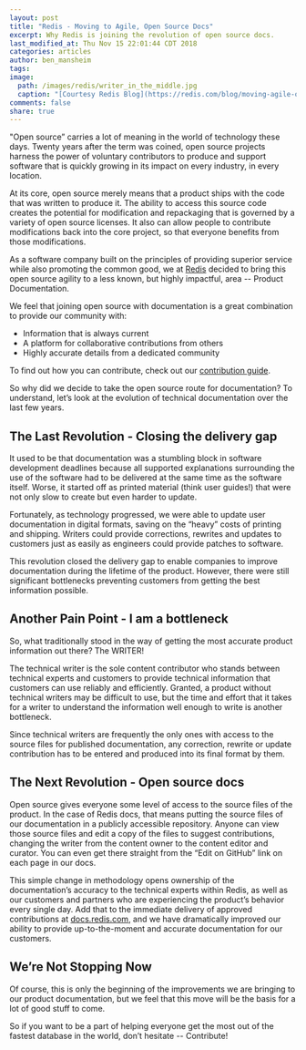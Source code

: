```yaml
---
layout: post
title: "Redis - Moving to Agile, Open Source Docs"
excerpt: Why Redis is joining the revolution of open source docs.
last_modified_at: Thu Nov 15 22:01:44 CDT 2018
categories: articles
author: ben_mansheim
tags: 
image:
  path: /images/redis/writer_in_the_middle.jpg
  caption: "[Courtesy Redis Blog](https://redis.com/blog/moving-agile-open-source-docs/)"
comments: false
share: true
---
```

"Open source” carries a lot of meaning in the world of technology these days. Twenty years after the term was coined, open source projects harness the power of voluntary contributors to produce and support software that is quickly growing in its impact on every industry, in every location.

At its core, open source merely means that a product ships with the code that was written to produce it. The ability to access this source code creates the potential for modification and repackaging that is governed by a variety of open source licenses. It also can allow people to contribute modifications back into the core project, so that everyone benefits from those modifications.

As a software company built on the principles of providing superior service while also promoting the common good, we at [Redis](https://www.redis.com) decided to bring this open source agility to a less known, but highly impactful, area -- Product Documentation.

We feel that joining open source with documentation is a great combination to provide our community with:

* Information that is always current
* A platform for collaborative contributions from others
* Highly accurate details from a dedicated community

To find out how you can contribute, check out our [contribution guide](https://docs.redis.com/latest/contribution-guide/).

So why did we decide to take the open source route for documentation? To understand, let’s look at the evolution of technical documentation over the last few years.

## The Last Revolution - Closing the delivery gap

It used to be that documentation was a stumbling block in software development deadlines because all supported explanations surrounding the use of the software had to be delivered at the same time as the software itself. Worse, it started off as printed material (think user guides!) that were not only slow to create but even harder to update.

Fortunately, as technology progressed, we were able to update user documentation in digital formats, saving on the “heavy” costs of printing and shipping. Writers could provide corrections, rewrites and updates to customers just as easily as engineers could provide patches to software.

This revolution closed the delivery gap to enable companies to improve documentation during the lifetime of the product. However, there were still significant bottlenecks preventing customers from getting the best information possible.

## Another Pain Point - I am a bottleneck

So, what traditionally stood in the way of getting the most accurate product information out there? The WRITER!

The technical writer is the sole content contributor who stands between technical experts and customers to provide technical information that customers can use reliably and efficiently. Granted, a product without technical writers may be difficult to use, but the time and effort that it takes for a writer to understand the information well enough to write is another bottleneck.

Since technical writers are frequently the only ones with access to the source files for published documentation, any correction, rewrite or update contribution has to be entered and produced into its final format by them.

## The Next Revolution - Open source docs

Open source gives everyone some level of access to the source files of the product. In the case of Redis docs, that means putting the source files of our documentation in a publicly accessible repository. Anyone can view those source files and edit a copy of the files to suggest contributions, changing the writer from the content owner to the content editor and curator. You can even get there straight from the “Edit on GitHub” link on each page in our docs.

This simple change in methodology opens ownership of the documentation’s accuracy to the technical experts within Redis, as well as our customers and partners who are experiencing the product’s behavior every single day. Add that to the immediate delivery of approved contributions at [docs.redis.com](https://docs.redis.com), and we have dramatically improved our ability to provide up-to-the-moment and accurate documentation for our customers.

## We’re Not Stopping Now

Of course, this is only the beginning of the improvements we are bringing to our product documentation, but we feel that this move will be the basis for a lot of good stuff to come.

So if you want to be a part of helping everyone get the most out of the fastest database in the world, don’t hesitate -- Contribute!
